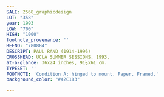 ```yaml
---
SALE: 2568_graphicdesign
LOT: "358"
year: 1993
LOW: "700"
HIGH: "1000"
footnote_provenance: ''
REFNO: "780884"
DESCRIPT: PAUL RAND (1914-1996)
CROSSHEAD: UCLA SUMMER SESSIONS. 1993.
at-a-glance: 36x24 inches, 91½x61 cm.
TYPESET: ''
FOOTNOTE: 'Condition A: hinged to mount. Paper. Framed.'
background_color: "#42C183"

---
```

